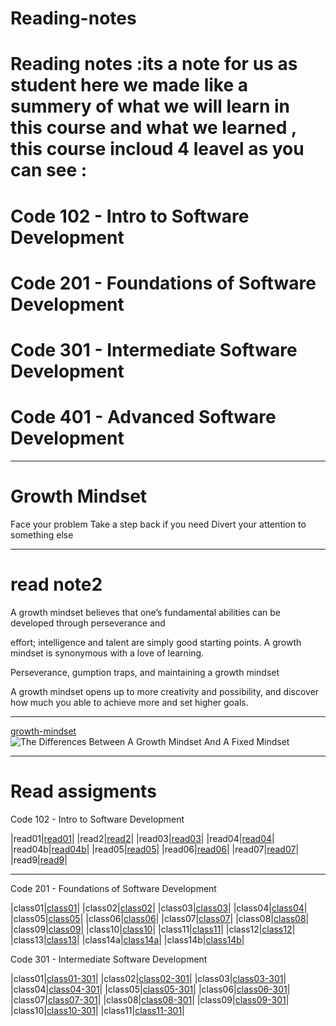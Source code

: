 # Reading-notes


# Reading notes :its a note for us as student here we made like a summery of what we will learn in this course and what we learned , this course incloud 4 leavel as you can see : 

# Code 102 - Intro to Software Development
# Code 201 - Foundations of Software Development
# Code 301 - Intermediate Software Development
# Code 401 - Advanced Software Development

------------ 

# Growth Mindset

 Face your problem
 Take a step back if you need
 Divert your attention to something else

------

# read note2

A growth mindset believes that one’s fundamental abilities can be developed through perseverance and

 effort; intelligence and talent are simply good
starting points. A growth mindset is synonymous with a love of learning.

 Perseverance, gumption traps, and maintaining a growth mindset

 A growth mindset opens  up to more creativity and possibility, and  discover how much you able to achieve more and set higher goals.

-----------

[growth-mindset](https://www.atlassian.com/blog/inside-atlassian/growth-mindset)
![The Differences Between A Growth Mindset And A Fixed Mindset](https://www.strengthscope.com/wp-content/uploads/2021/01/Growth-v-fixed-mindset-1024x725.jpg)

---------------

# Read assigments

Code 102 - Intro to Software Development


|read01|[read01](https://eabdalhaleem.github.io/Reading-notes/read01)|
|read2|[read2](https://eabdalhaleem.github.io/Reading-notes/read2)|
|read03|[read03](https://eabdalhaleem.github.io/Reading-notes/read03)|
|read04|[read04](https://eabdalhaleem.github.io/Reading-notes/read04)|
|read04b|[read04b](https://eabdalhaleem.github.io/Reading-notes/read04b)|
|read05|[read05](https://eabdalhaleem.github.io/Reading-notes/read05)|
|read06|[read06](https://eabdalhaleem.github.io/Reading-notes/read06)|
|read07|[read07](https://eabdalhaleem.github.io/Reading-notes/read07)|
|read9|[read9](https://eabdalhaleem.github.io/Reading-notes/read9 )|

------------------------


Code 201 - Foundations of Software Development

|class01|[class01](https://eabdalhaleem.github.io/Reading-notes/class01)|
|class02|[class02](https://eabdalhaleem.github.io/Reading-notes/class02)|
|class03|[class03](https://eabdalhaleem.github.io/Reading-notes/class03)|
|class04|[class04](https://eabdalhaleem.github.io/Reading-notes/class04)|
|class05|[class05](https://eabdalhaleem.github.io/Reading-notes/class05)|
|class06|[class06](https://eabdalhaleem.github.io/Reading-notes/class06)|
|class07|[class07](https://eabdalhaleem.github.io/Reading-notes/class07)|
|class08|[class08](https://eabdalhaleem.github.io/Reading-notes/class08)|
|class09|[class09](https://eabdalhaleem.github.io/Reading-notes/class09)|
|class10|[class10](https://eabdalhaleem.github.io/Reading-notes/class10)|
|class11|[class11](https://eabdalhaleem.github.io/Reading-notes/class11)|
|class12|[class12](https://eabdalhaleem.github.io/Reading-notes/class12)|
|class13|[class13](https://eabdalhaleem.github.io/Reading-notes/class13)|
|class14a|[class14a](https://eabdalhaleem.github.io/Reading-notes/class14a)|
|class14b|[class14b](https://eabdalhaleem.github.io/Reading-notes/class14b)|



Code 301 - Intermediate Software Development

|class01|[class01-301](https://eabdalhaleem.github.io/Reading-notes/class01-301)|
|class02|[class02-301](https://eabdalhaleem.github.io/Reading-notes/class02-301)|
|class03|[class03-301](https://eabdalhaleem.github.io/Reading-notes/class03-301)|
|class04|[class04-301](https://eabdalhaleem.github.io/Reading-notes/class04-301)|
|class05|[class05-301](https://eabdalhaleem.github.io/Reading-notes/class05-301)|
|class06|[class06-301](https://eabdalhaleem.github.io/Reading-notes/class06-301)|
|class07|[class07-301](https://eabdalhaleem.github.io/Reading-notes/class07-301)|
|class08|[class08-301](https://eabdalhaleem.github.io/Reading-notes/class08-301)|
|class09|[class09-301](https://eabdalhaleem.github.io/Reading-notes/class09-301)|
|class10|[class10-301](https://eabdalhaleem.github.io/Reading-notes/class10-301)|
|class11|[class11-301](https://eabdalhaleem.github.io/Reading-notes/class11-301)|